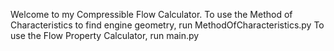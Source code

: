 Welcome to my Compressible Flow Calculator.
To use the Method of Characteristics to find engine geometry, run MethodOfCharacteristics.py
To use the Flow Property Calculator, run main.py

